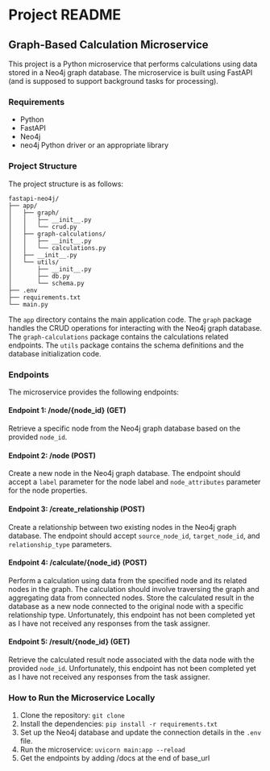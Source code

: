 # Project README

## Graph-Based Calculation Microservice

This project is a Python microservice that performs calculations using data stored in a Neo4j graph database. The microservice is built using FastAPI (and is supposed to support background tasks for processing).

### Requirements

- Python
- FastAPI
- Neo4j
- neo4j Python driver or an appropriate library

### Project Structure

The project structure is as follows:
```
fastapi-neo4j/
├── app/
│   ├── graph/
│   │   ├── __init__.py
│   │   └── crud.py
│   ├── graph-calculations/
│   │   ├── __init__.py
│   │   └── calculations.py
│   ├── __init__.py
│   └── utils/
│       ├── __init__.py
│       ├── db.py
│       └── schema.py
├── .env
├── requirements.txt
└── main.py
```

The `app` directory contains the main application code. The `graph` package handles the CRUD operations for interacting with the Neo4j graph database. The `graph-calculations` package contains the calculations related endpoints. The `utils` package contains the schema definitions and the database initialization code.

### Endpoints

The microservice provides the following endpoints:

#### Endpoint 1: /node/{node_id} (GET)

Retrieve a specific node from the Neo4j graph database based on the provided `node_id`.

#### Endpoint 2: /node (POST)

Create a new node in the Neo4j graph database. The endpoint should accept a `label` parameter for the node label and `node_attributes` parameter for the node properties.

#### Endpoint 3: /create_relationship (POST)

Create a relationship between two existing nodes in the Neo4j graph database. The endpoint should accept `source_node_id`, `target_node_id`, and `relationship_type` parameters.

#### Endpoint 4: /calculate/{node_id} (POST)

Perform a calculation using data from the specified node and its related nodes in the graph. The calculation should involve traversing the graph and aggregating data from connected nodes. Store the calculated result in the database as a new node connected to the original node with a specific relationship type.
Unfortunately, this endpoint has not been completed yet as I have not received any responses from the task assigner.

#### Endpoint 5: /result/{node_id} (GET)

Retrieve the calculated result node associated with the data node with the provided `node_id`.
Unfortunately, this endpoint has not been completed yet as I have not received any responses from the task assigner.


### How to Run the Microservice Locally

1. Clone the repository: `git clone `
2. Install the dependencies: `pip install -r requirements.txt`
3. Set up the Neo4j database and update the connection details in the `.env` file.
4. Run the microservice: `uvicorn main:app --reload`
5. Get the endpoints by adding /docs at the end of base_url


